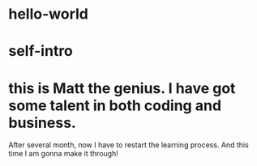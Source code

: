 # hello-world

# self-intro
# this is Matt the genius. I have got some talent in both coding and business.

After several month, now I have to restart the learning process. And this time I am gonna make it through!
